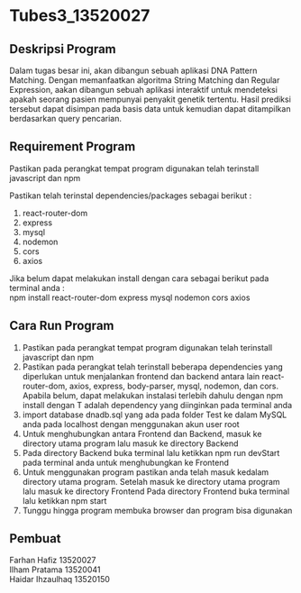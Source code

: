 # Tubes3_13520027

## Deskripsi Program
Dalam tugas besar ini, akan dibangun sebuah aplikasi DNA Pattern Matching.
Dengan memanfaatkan algoritma String Matching dan Regular Expression, aakan dibangun sebuah aplikasi
interaktif untuk mendeteksi apakah seorang pasien mempunyai penyakit genetik tertentu. Hasil
prediksi tersebut dapat disimpan pada basis data untuk kemudian dapat ditampilkan
berdasarkan query pencarian.

## Requirement Program
Pastikan pada perangkat tempat program digunakan telah terinstall javascript dan npm

Pastikan telah terinstal dependencies/packages sebagai berikut :  
1. react-router-dom
2. express
3. mysql
4. nodemon
5. cors
6. axios    

Jika belum dapat melakukan install dengan cara sebagai berikut pada terminal anda :  
npm install react-router-dom express mysql nodemon cors axios


## Cara Run Program
1. Pastikan pada perangkat tempat program digunakan telah terinstall javascript dan npm
2. Pastikan pada perangkat telah terinstall beberapa dependencies yang diperlukan untuk menjalankan frontend dan backend antara lain react-router-dom, axios, express, body-parser, mysql, nodemon, dan cors. Apabila belum, dapat melakukan instalasi terlebih dahulu dengan npm install <T> dengan T adalah dependency yang diinginkan pada terminal anda
3. import database dnadb.sql yang ada pada folder Test ke dalam MySQL anda pada localhost dengan menggunakan akun user root
4. Untuk menghubungkan antara Frontend dan Backend, masuk ke directory utama program lalu masuk ke directory Backend
5. Pada directory Backend buka terminal lalu ketikkan npm run devStart pada terminal anda untuk menghubungkan ke Frontend
6. Untuk menggunakan program pastikan anda telah masuk kedalam directory utama program. Setelah masuk ke directory utama program lalu masuk ke directory Frontend
Pada directory Frontend buka terminal lalu ketikkan npm start
7. Tunggu hingga program membuka browser dan program bisa digunakan


## Pembuat
Farhan Hafiz		13520027  
Ilham Pratama		13520041  
Haidar Ihzaulhaq    13520150  
